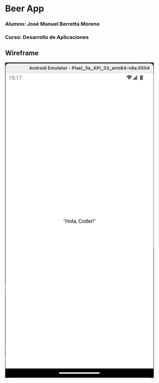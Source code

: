 # Beer App
### Alumno: José Manuel Berretta Moreno
### Curso: Desarrollo de Aplicaciones 

## Wireframe
![Wireframe](imgs/wireframe.png)